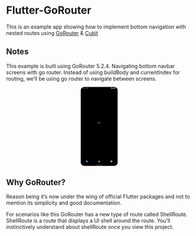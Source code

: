 # Flutter-GoRouter

This is an example app showing how to implement bottom navigation with nested routes using [GoRouter](https://pub.dev/packages/go_router) & [Cubit](https://pub.dev/packages/flutter_bloc)

## Notes ##
This example is built using GoRouter 5.2.4.
Navigating bottom navbar screens with go router.
Instead of using buildBody and currentIndex for routing, we’ll be using go router to navigate between screens.

<p align="center">
  <img alt='Screenshot 1' src="images/GoRouter.png" width="20%"/>
</p>


## Why GoRouter? ##
Reason being it’s now under the wing of official Flutter packages and not to mention its simplicity and good documentation.

For scenarios like this GoRouter has a new type of route called ShellRoute. ShellRoute is a route that displays a UI shell around the route. You’ll instinctively understand about shellRoute once you view this project.
